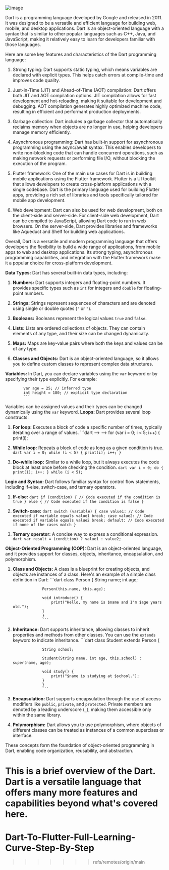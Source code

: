 ![image](https://github.com/Shougotmollik/dart_full_bootcamp-zero_to_advance-/assets/113712457/9b491aa5-c47d-41f4-9e09-5ef0436c6a92)

Dart is a programming language developed by Google and released in 2011. It was designed to be a versatile and efficient language for building web, mobile, and desktop applications. Dart is an object-oriented language with a syntax that is similar to other popular languages such as C++, Java, and JavaScript, making it relatively easy to learn for developers familiar with those languages.

Here are some key features and characteristics of the Dart programming language:

1. Strong typing: Dart supports static typing, which means variables are declared with explicit types. This helps catch errors at compile-time and improves code quality.

2. Just-in-Time (JIT) and Ahead-of-Time (AOT) compilation: Dart offers both JIT and AOT compilation options. JIT compilation allows for fast development and hot-reloading, making it suitable for development and debugging. AOT compilation generates highly optimized machine code, resulting in efficient and performant production deployments.

3. Garbage collection: Dart includes a garbage collector that automatically reclaims memory when objects are no longer in use, helping developers manage memory efficiently.

4. Asynchronous programming: Dart has built-in support for asynchronous programming using the async/await syntax. This enables developers to write non-blocking code that can handle concurrent operations, such as making network requests or performing file I/O, without blocking the execution of the program.

5. Flutter framework: One of the main use cases for Dart is in building mobile applications using the Flutter framework. Flutter is a UI toolkit that allows developers to create cross-platform applications with a single codebase. Dart is the primary language used for building Flutter apps, providing a rich set of libraries and tools specifically tailored for mobile app development.

6. Web development: Dart can also be used for web development, both on the client-side and server-side. For client-side web development, Dart can be compiled to JavaScript, allowing Dart code to run in web browsers. On the server-side, Dart provides libraries and frameworks like Aqueduct and Shelf for building web applications.

Overall, Dart is a versatile and modern programming language that offers developers the flexibility to build a wide range of applications, from mobile apps to web and desktop applications. Its strong typing, asynchronous programming capabilities, and integration with the Flutter framework make it a popular choice for cross-platform development.


**Data Types:**
Dart has several built-in data types, including:

1. **Numbers:** Dart supports integers and floating-point numbers. It provides specific types such as `int` for integers and `double` for floating-point numbers.

2. **Strings:** Strings represent sequences of characters and are denoted using single or double quotes (`'` or `"`).

3. **Booleans:** Booleans represent the logical values `true` and `false`.

4. **Lists:** Lists are ordered collections of objects. They can contain elements of any type, and their size can be changed dynamically.

5. **Maps:** Maps are key-value pairs where both the keys and values can be of any type.

6. **Classes and Objects:** Dart is an object-oriented language, so it allows you to define custom classes to represent complex data structures.

**Variables:**
In Dart, you can declare variables using the `var` keyword or by specifying their type explicitly. For example:
            
            var age = 25; // inferred type
            int height = 180; // explicit type declaration
            ```
Variables can be assigned values and their types can be changed dynamically using the `var` keyword.
**Loops:**
 Dart provides several loop constructs:
1. **For loop:** Executes a block of code a specific number of times, typically iterating over a range of values.
                            ```dart --> -->
                for (var i = 0; i < 5; i++) {
                print(i);

2. **While loop:** Repeats a block of code as long as a given condition is true.
                ```dart
                var i = 0;
                while (i < 5) {
                print(i);
                i++;
                }
                ```

3. **Do-while loop:** Similar to a while loop, but it always executes the code block at least once before checking the condition.
                ```dart
                var i = 0;
                do {
                print(i);
                i++;
                } while (i < 5);
                ```

**Logic and Syntax:**
Dart follows familiar syntax for control flow statements, including if-else, switch-case, and ternary operators.

1. **If-else:**
                    ```dart
                    if (condition) {
                    // Code executed if the condition is true
                    } else {
                    // Code executed if the condition is false
                    }
                    ```

2. **Switch-case:**
                    ```dart
                    switch (variable) {
                    case value1:
                        // Code executed if variable equals value1
                        break;
                    case value2:
                        // Code executed if variable equals value2
                        break;
                    default:
                        // Code executed if none of the cases match
                    }
                    ```

3. **Ternary operator:** A concise way to express a conditional expression.
                    ```dart
                    var result = (condition) ? value1 : value2;
                    ```

**Object-Oriented Programming (OOP):**
Dart is an object-oriented language, and it provides support for classes, objects, inheritance, encapsulation, and polymorphism.

1. **Class and Objects:**
A class is a blueprint for creating objects, and objects are instances of a class. Here's an example of a simple class definition in Dart:
                    ```dart
                    class Person {
                    String name;
                    int age;

                    Person(this.name, this.age);

                    void introduce() {
                        print("Hello, my name is $name and I'm $age years old.");
                    }
                    }
                    ```

2. **Inheritance:**
Dart supports inheritance, allowing classes to inherit properties and methods from other classes. You can use the `extends` keyword to indicate inheritance.
                    ```dart
                    class Student extends Person {
                    

                    String school;

                    Student(String name, int age, this.school) : super(name, age);

                    void study() {
                        print("$name is studying at $school.");
                    }
                    }
                    ```

3. **Encapsulation:**
Dart supports encapsulation through the use of access modifiers like `public`, `private`, and `protected`. Private members are denoted by a leading underscore (`_`), making them accessible only within the same library.

4. **Polymorphism:**
Dart allows you to use polymorphism, where objects of different classes can be treated as instances of a common superclass or interface.

These concepts form the foundation of object-oriented programming in Dart, enabling code organization, reusability, and abstraction.

This is a brief overview of the Dart. Dart is a versatile language that offers many more features and capabilities beyond what's covered here.
=======
# Dart-To-Flutter-Full-Learning-Curve-Step-By-Step
>>>>>>> refs/remotes/origin/main
